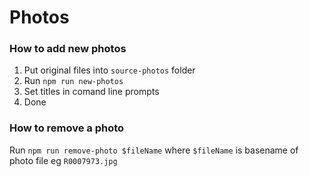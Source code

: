 # Photos

### How to add new photos

1. Put original files into `source-photos` folder
2. Run `npm run new-photos`
3. Set titles in comand line prompts
4. Done

### How to remove a photo

Run `npm run remove-photo $fileName` where `$fileName` is basename of photo file eg `R0007973.jpg`